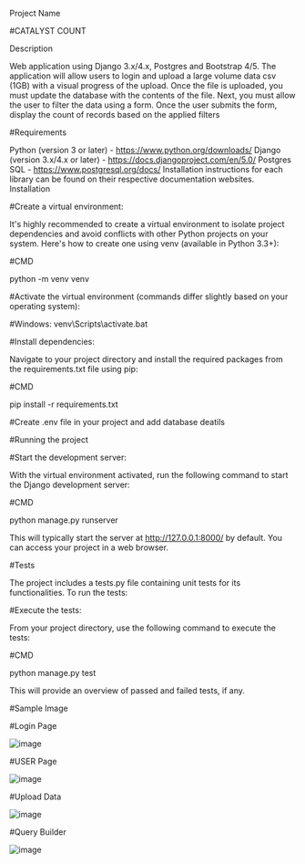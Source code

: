 Project Name

#CATALYST COUNT

Description

Web application using Django 3.x/4.x, Postgres and Bootstrap 4/5. The application will allow users to login and upload a large volume data csv (1GB) with a visual progress of the upload.
Once the file is uploaded, you must update the database with the contents of the file. Next, you must allow the user to filter the data using a form. Once the user submits the form, display the count of records based on the applied filters

#Requirements

Python (version 3 or later) - https://www.python.org/downloads/
Django (version 3.x/4.x or later) - https://docs.djangoproject.com/en/5.0/
Postgres SQL - https://www.postgresql.org/docs/
Installation instructions for each library can be found on their respective documentation websites.
Installation

#Create a virtual environment:

It's highly recommended to create a virtual environment to isolate project dependencies and avoid conflicts with other Python projects on your system. Here's how to create one using venv (available in Python 3.3+):

#CMD

python -m venv venv

#Activate the virtual environment (commands differ slightly based on your operating system):

#Windows: venv\Scripts\activate.bat

#Install dependencies:

Navigate to your project directory and install the required packages from the requirements.txt file using pip:

#CMD

pip install -r requirements.txt

#Create .env file in your project and add database deatils

#Running the project

#Start the development server:

With the virtual environment activated, run the following command to start the Django development server:

#CMD

python manage.py runserver

This will typically start the server at http://127.0.0.1:8000/ by default. You can access your project in a web browser.

#Tests

The project includes a tests.py file containing unit tests for its functionalities. To run the tests:

#Execute the tests:

From your project directory, use the following command to execute the tests:

#CMD

python manage.py test

This will provide an overview of passed and failed tests, if any.

#Sample Image

#Login Page

![image](https://github.com/user-attachments/assets/f0a8fc79-8430-4530-91b0-d53188f907ba)

#USER Page

![image](https://github.com/user-attachments/assets/735b5146-1387-49b7-ab98-bb4adfeab3ca)

#Upload Data

![image](https://github.com/user-attachments/assets/6b2a889e-e477-4257-828b-7a63e428c50b)

#Query Builder

![image](https://github.com/user-attachments/assets/2cc7d272-d5a0-4b9f-a8d6-d9d0bfbbfae5)



